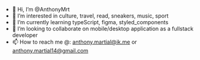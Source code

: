 - 👋 Hi, I’m @AnthonyMrt
- 👀 I’m interested in culture, travel, read, sneakers, music, sport
- 🌱 I’m currently learning typeScript, figma, styled_components
- 💞️ I’m looking to collaborate on mobile/desktop application as a fullstack developer
- 📫 How to reach me @: anthony.martial@ik.me or anthony.martial14@gmail.com

<!---
AnthonyMrt/AnthonyMrt is a ✨ special ✨ repository because its `README.md` (this file) appears on your GitHub profile.
You can click the Preview link to take a look at your changes.
--->
